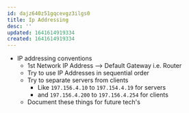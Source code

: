 ```yaml
---
id: dajz640z51gqcevgz3ilgs0
title: Ip Addressing
desc: ''
updated: 1641614919334
created: 1641614919334
---
```



- IP addressing conventions
  - 1st Network IP Address --> Default Gateway i.e. Router
  - Try to use IP Addresses in sequential order
  - Try to separate servers from clients
    - Like `197.156.4.10` to `197.154.4.19` for servers
    - and `197.156.4.200` to `197.156.4.254` for clients
  - Document these things for future tech's
